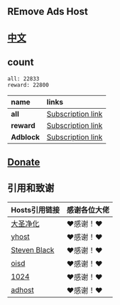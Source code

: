 ## REmove Ads Host
## [中文](./README.md)

## count
```
all: 22833
reward: 22800
```

| **name** | **links** |
| :-- | :-- |
| **all** | [Subscription link](https://raw.githubusercontent.com/lingeringsound/10007_auto/developer/all) |
| **reward** | [Subscription link](https://raw.githubusercontent.com/lingeringsound/10007_auto/developer/reward) |
| **Adblock** | [Subscription link](https://raw.githubusercontent.com/lingeringsound/10007_auto/developer/adb.txt) |

## **[Donate](https://github.com/lingeringsound/10007)**

## 引用和致谢
| **Hosts引用链接** | 感谢各位大佬 |
| :-- | :-- |
| [大圣净化](https://github.com/jdlingyu/ad-wars) | ❤感谢！❤ |
| [yhost](https://github.com/VeleSila/yhosts) | ❤感谢！❤ |
| [Steven Black](https://github.com/StevenBlack/hosts) | ❤感谢！❤ |
| [oisd](https://oisd.nl/howto) | ❤感谢！❤ |
| [1024](https://github.com/Goooler/1024_hosts) | ❤感谢！❤ |
| [adhost](https://github.com/E7KMbb/AD-hosts) | ❤感谢！❤ |

